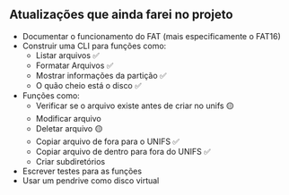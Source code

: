 ## Atualizações que ainda farei no projeto

-   Documentar o funcionamento do FAT (mais especificamente o FAT16)
-   Construir uma CLI para funções como:
    -   Listar arquivos ✅
    -   Formatar Arquivos ✅
    -   Mostrar informações da partição ✅
    -   O quão cheio está o disco ✅
-   Funções como:
    -   Verificar se o arquivo existe antes de criar no unifs 🟡
    -   Modificar arquivo
    -   Deletar arquivo 🟡
    -   Copiar arquivo de fora para o UNIFS ✅
    -   Copiar arquivo de dentro para fora do UNIFS ✅
    -   Criar subdiretórios
-   Escrever testes para as funções
-   Usar um pendrive como disco virtual
